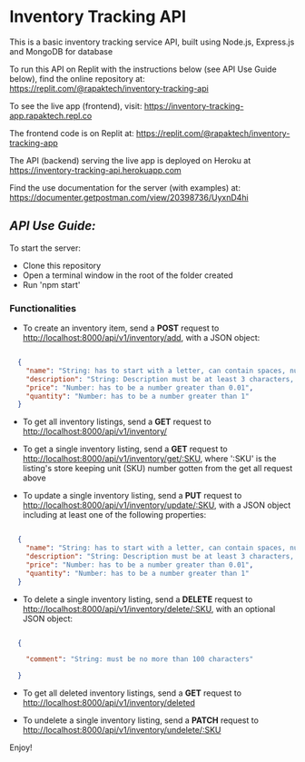 # Inventory Tracking API

This is a basic inventory tracking service API, built using Node.js, Express.js and MongoDB for database

To run this API on Replit with the instructions below (see API Use Guide below), find the online repository at: <https://replit.com/@rapaktech/inventory-tracking-api>

To see the live app (frontend), visit: <https://inventory-tracking-app.rapaktech.repl.co>

The frontend code is on Replit at: <https://replit.com/@rapaktech/inventory-tracking-app>

The API (backend) serving the live app is deployed on Heroku at <https://inventory-tracking-api.herokuapp.com>

Find the use documentation for the server (with examples) at: <https://documenter.getpostman.com/view/20398736/UyxnD4hi>

## _API Use Guide:_

To start the server:

* Clone this repository
* Open a terminal window in the root of the folder created
* Run 'npm start'

### Functionalities

* To create an inventory item, send a **POST** request to <http://localhost:8000/api/v1/inventory/add>, with a JSON object:

``` JSON

  {
    "name": "String: has to start with a letter, can contain spaces, numbers and hyphens, must be at least 3 characters, and no more than 30 characters",
    "description": "String: Description must be at least 3 characters, and no more than 1000 characters",
    "price": "Number: has to be a number greater than 0.01",
    "quantity": "Number: has to be a number greater than 1"
  }

```

* To get all inventory listings, send a **GET** request to <http://localhost:8000/api/v1/inventory/>

* To get a single inventory listing, send a **GET** request to <http://localhost:8000/api/v1/inventory/get/:SKU>, where ':SKU' is the listing's store keeping unit (SKU) number gotten from the get all request above

* To update a single inventory listing, send a **PUT** request to <http://localhost:8000/api/v1/inventory/update/:SKU>, with a JSON object including at least one of the following properties:

``` JSON

  {
    "name": "String: has to start with a letter, can contain spaces, numbers and hyphens, must be at least 3 characters, and no more than 30 characters",
    "description": "String: Description must be at least 3 characters, and no more than 1000 characters",
    "price": "Number: has to be a number greater than 0.01",
    "quantity": "Number: has to be a number greater than 1"
  }

```

* To delete a single inventory listing, send a **DELETE** request to <http://localhost:8000/api/v1/inventory/delete/:SKU>, with an optional JSON object:

``` JSON

  {

    "comment": "String: must be no more than 100 characters"

  }

```

* To get all deleted inventory listings, send a **GET** request to <http://localhost:8000/api/v1/inventory/deleted>

* To undelete a single inventory listing, send a **PATCH** request to <http://localhost:8000/api/v1/inventory/undelete/:SKU>

Enjoy!
